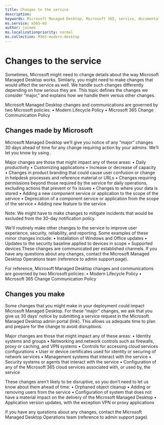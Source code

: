 ```yaml
---
title: Changes to the service
description: 
keywords: Microsoft Managed Desktop, Microsoft 365, service, documentation
ms.service: m365-md
author: jaimeo
ms.localizationpriority: normal
ms.collection: M365-modern-desktop
---
```


# Changes to the service



Sometimes, Microsoft might need to change details about the way Microsoft Managed Desktop works. Similarly, you might need to make changes that would affect the service as well. We handle such changes differently depending on how serious they are. This topic defines the changes we consider “major,” and explains how we handle them versus other changes.

Microsoft Managed Desktop changes and communications are governed by two Microsoft policies:
•	Modern Lifecycle Policy
•	Microsoft 365 Change Communication Policy

## Changes made by Microsoft

Microsoft Managed Desktop we’ll give you notice of any “major” changes 30 days ahead of time for any change requiring action by your admins. We’ll let you know by using <whatever>.

Major changes are those that might impact any of these areas:
•	Daily productivity
•	Customizing applications
•	Increase or decrease of capacity
•	Changes in product branding that could cause user confusion or change in helpdesk processes and reference material or URLs
•	Changes requiring permissions beyond those required by the service for daily operations, excluding actions that prevent or fix issues
•	Changes to where your data is stored
•	Adding a new component service or application to the scope of the service
•	Deprecation of a component service or application from the scope of the service
•	Adding new feature to the service

Note: We might have to make changes to mitigate incidents that would be excluded from the 30-day notification policy. 

We’ll routinely make other changes to the service to improve user experience, security, reliability, and reporting. Some examples of these minor changes include:
•	Installation of Windows and Office updates
•	Updates to the security baseline applied to devices in scope
•	Supported devices <link>
These changes are communicated per established channels. If you have any questions about any changes, contact the Microsoft Managed Desktop Operations team (reference to admin support page).

For reference, Microsoft Managed Desktop changes and communications are governed by two Microsoft policies:
•	Modern Lifecycle Policy
•	Microsoft 365 Change Communication Policy

## Changes you make

Some changes that you might make in your deployment could impact Microsoft Managed Desktop. For these “major” changes, we ask that you give us 30 days’ notice by submitting a service request in the Microsoft Managed Desktop admin portal (link). This allows us adequate time to plan and prepare for the change to avoid disruptions.

Major changes are those that might impact any of these areas:
•	Identity systems and groups
•	Networking and network controls such as firewalls, proxy or caching, and VPN systems
•	Controls for accessing cloud services configurations
•	User or device certificates used for identity or securing of network services
•	Management systems that interact with the service
•	Security systems or agents that interact with the service
•	Configuration of any of the Microsoft 365 cloud services associated with, or used by, the service

These changes aren’t likely to be disruptive, so you don’t need to let us know about them ahead of time:
•	Orphaned object cleanup
•	Adding or removing users from the service
•	Configuration of system that does not have a material impact on the delivery of the Microsoft Managed Desktop
•	Application version updates, with the exception VPN or proxy applications

If you have any questions about any changes, contact the Microsoft Managed Desktop Operations team (reference to admin support page).

